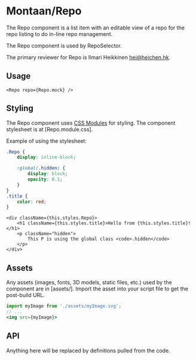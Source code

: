 # Montaan/Repo

The Repo component is a list item with an editable view of a repo for the repo listing to do in-line repo management.

The Repo component is used by RepoSelector.

The primary reviewer for Repo is Ilmari Heikkinen <hei@heichen.hk>.

## Usage

```tsx
<Repo repo={Repo.mock} />
```

## Styling

The Repo component uses [CSS Modules](https://github.com/css-modules/css-modules) for styling. The component stylesheet is at [Repo.module.css].

Example of using the stylesheet:

```css
.Repo {
	display: inline-block;

	:global(.hidden) {
		display: block;
		opacity: 0.1;
	}
}
.title {
	color: red;
}
```

```tsx
<div className={this.styles.Repo}>
	<h1 className={this.styles.title}>Hello from {this.styles.title}!</h1>
	<p className="hidden">
		This P is using the global class <code>.hidden</code>
	</p>
</div>
```

## Assets

Any assets (images, fonts, 3D models, static files, etc.) used by the component are in [assets/]. Import the asset into your script file to get the post-build URL.

```jsx
import myImage from './assets/myImage.svg';
// ...
<img src={myImage}>
```

## API

Anything here will be replaced by definitions pulled from the code.
